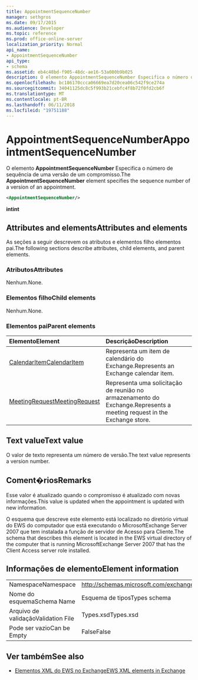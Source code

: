 ```yaml
---
title: AppointmentSequenceNumber
manager: sethgros
ms.date: 09/17/2015
ms.audience: Developer
ms.topic: reference
ms.prod: office-online-server
localization_priority: Normal
api_name:
- AppointmentSequenceNumber
api_type:
- schema
ms.assetid: eb4c48bd-f905-48dc-ae16-53a080b9b025
description: O elemento AppointmentSequenceNumber Especifica o número de sequência de uma versão de um compromisso.
ms.openlocfilehash: bc186170ccca06669ea7d20cea06c542f9ce274a
ms.sourcegitcommit: 34041125dc8c5f993b21cebfc4f8b72f0fd2cb6f
ms.translationtype: MT
ms.contentlocale: pt-BR
ms.lasthandoff: 06/11/2018
ms.locfileid: "19751188"
---
```

# <a name="appointmentsequencenumber"></a><span data-ttu-id="1479b-103">AppointmentSequenceNumber</span><span class="sxs-lookup"><span data-stu-id="1479b-103">AppointmentSequenceNumber</span></span>

<span data-ttu-id="1479b-104">O elemento **AppointmentSequenceNumber** Especifica o número de sequência de uma versão de um compromisso.</span><span class="sxs-lookup"><span data-stu-id="1479b-104">The **AppointmentSequenceNumber** element specifies the sequence number of a version of an appointment.</span></span> 
  
```xml
<AppointmentSequenceNumber/>
```

 <span data-ttu-id="1479b-105">**int**</span><span class="sxs-lookup"><span data-stu-id="1479b-105">**int**</span></span>
## <a name="attributes-and-elements"></a><span data-ttu-id="1479b-106">Attributes and elements</span><span class="sxs-lookup"><span data-stu-id="1479b-106">Attributes and elements</span></span>

<span data-ttu-id="1479b-107">As seções a seguir descrevem os atributos e elementos filho elementos pai.</span><span class="sxs-lookup"><span data-stu-id="1479b-107">The following sections describe attributes, child elements, and parent elements.</span></span>
  
### <a name="attributes"></a><span data-ttu-id="1479b-108">Atributos</span><span class="sxs-lookup"><span data-stu-id="1479b-108">Attributes</span></span>

<span data-ttu-id="1479b-109">Nenhum.</span><span class="sxs-lookup"><span data-stu-id="1479b-109">None.</span></span>
  
### <a name="child-elements"></a><span data-ttu-id="1479b-110">Elementos filho</span><span class="sxs-lookup"><span data-stu-id="1479b-110">Child elements</span></span>

<span data-ttu-id="1479b-111">Nenhum.</span><span class="sxs-lookup"><span data-stu-id="1479b-111">None.</span></span>
  
### <a name="parent-elements"></a><span data-ttu-id="1479b-112">Elementos pai</span><span class="sxs-lookup"><span data-stu-id="1479b-112">Parent elements</span></span>

|<span data-ttu-id="1479b-113">**Elemento**</span><span class="sxs-lookup"><span data-stu-id="1479b-113">**Element**</span></span>|<span data-ttu-id="1479b-114">**Descrição**</span><span class="sxs-lookup"><span data-stu-id="1479b-114">**Description**</span></span>|
|:-----|:-----|
|[<span data-ttu-id="1479b-115">CalendarItem</span><span class="sxs-lookup"><span data-stu-id="1479b-115">CalendarItem</span></span>](calendaritem.md) <br/> |<span data-ttu-id="1479b-116">Representa um item de calendário do Exchange.</span><span class="sxs-lookup"><span data-stu-id="1479b-116">Represents an Exchange calendar item.</span></span>  <br/> |
|[<span data-ttu-id="1479b-117">MeetingRequest</span><span class="sxs-lookup"><span data-stu-id="1479b-117">MeetingRequest</span></span>](meetingrequest.md) <br/> |<span data-ttu-id="1479b-118">Representa uma solicitação de reunião no armazenamento do Exchange.</span><span class="sxs-lookup"><span data-stu-id="1479b-118">Represents a meeting request in the Exchange store.</span></span>  <br/> |
   
## <a name="text-value"></a><span data-ttu-id="1479b-119">Text value</span><span class="sxs-lookup"><span data-stu-id="1479b-119">Text value</span></span>

<span data-ttu-id="1479b-120">O valor de texto representa um número de versão.</span><span class="sxs-lookup"><span data-stu-id="1479b-120">The text value represents a version number.</span></span>
  
## <a name="remarks"></a><span data-ttu-id="1479b-121">Coment�rios</span><span class="sxs-lookup"><span data-stu-id="1479b-121">Remarks</span></span>

<span data-ttu-id="1479b-122">Esse valor é atualizado quando o compromisso é atualizado com novas informações.</span><span class="sxs-lookup"><span data-stu-id="1479b-122">This value is updated when the appointment is updated with new information.</span></span> 
  
<span data-ttu-id="1479b-123">O esquema que descreve este elemento está localizado no diretório virtual do EWS do computador que está executando o MicrosoftExchange Server 2007 que tem instalada a função de servidor de Acesso para Cliente.</span><span class="sxs-lookup"><span data-stu-id="1479b-123">The schema that describes this element is located in the EWS virtual directory of the computer that is running MicrosoftExchange Server 2007 that has the Client Access server role installed.</span></span>
  
## <a name="element-information"></a><span data-ttu-id="1479b-124">Informações de elemento</span><span class="sxs-lookup"><span data-stu-id="1479b-124">Element information</span></span>

|||
|:-----|:-----|
|<span data-ttu-id="1479b-125">Namespace</span><span class="sxs-lookup"><span data-stu-id="1479b-125">Namespace</span></span>  <br/> |http://schemas.microsoft.com/exchange/services/2006/types  <br/> |
|<span data-ttu-id="1479b-126">Nome do esquema</span><span class="sxs-lookup"><span data-stu-id="1479b-126">Schema Name</span></span>  <br/> |<span data-ttu-id="1479b-127">Esquema de tipos</span><span class="sxs-lookup"><span data-stu-id="1479b-127">Types schema</span></span>  <br/> |
|<span data-ttu-id="1479b-128">Arquivo de validação</span><span class="sxs-lookup"><span data-stu-id="1479b-128">Validation File</span></span>  <br/> |<span data-ttu-id="1479b-129">Types.xsd</span><span class="sxs-lookup"><span data-stu-id="1479b-129">Types.xsd</span></span>  <br/> |
|<span data-ttu-id="1479b-130">Pode ser vazio</span><span class="sxs-lookup"><span data-stu-id="1479b-130">Can be Empty</span></span>  <br/> |<span data-ttu-id="1479b-131">False</span><span class="sxs-lookup"><span data-stu-id="1479b-131">False</span></span>  <br/> |
   
## <a name="see-also"></a><span data-ttu-id="1479b-132">Ver também</span><span class="sxs-lookup"><span data-stu-id="1479b-132">See also</span></span>

- [<span data-ttu-id="1479b-133">Elementos XML do EWS no Exchange</span><span class="sxs-lookup"><span data-stu-id="1479b-133">EWS XML elements in Exchange</span></span>](ews-xml-elements-in-exchange.md)

